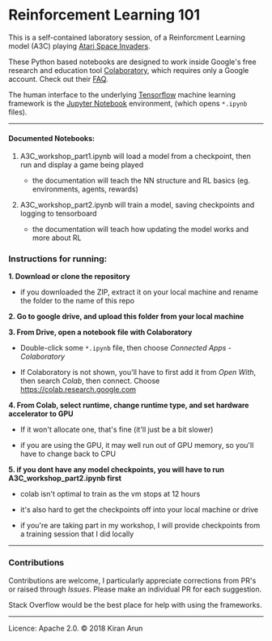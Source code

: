 # Reinforcement Learning 101

This is a self-contained laboratory session, of a Reinforcment Learning model (A3C) playing [Atari Space Invaders](https://gym.openai.com/envs/SpaceInvaders-v0/).

These Python based notebooks are designed to work inside Google's free research and education tool [Colaboratory](https://colab.research.google.com),  which requires only a Google account. Check out their [FAQ](https://research.google.com/colaboratory/faq.html).

The human interface to the underlying [Tensorflow](https://www.tensorflow.org/) machine learning framework is the [Jupyter Notebook](http://jupyter.org/) environment, (which opens `*.ipynb` files).

---

#### Documented Notebooks:
1. A3C_workshop_part1.ipynb will load a model from a checkpoint, then run and display a game being played
    - the documentation will teach the NN structure and RL basics (eg. environments, agents, rewards)
    
2. A3C_workshop_part2.ipynb will train a model, saving checkpoints and logging to tensorboard
    - the documentation will teach how updating the model works and more about RL
   
### Instructions for running:

**1. Download or clone the repository**

  - if you downloaded the ZIP, extract it on your local machine and rename the folder to the name of this repo

**2. Go to google drive, and upload this folder from your local machine**

**3. From Drive, open a notebook file with Colaboratory**

  - Double-click some `*.ipynb` file, then choose _Connected Apps - Colaboratory_

  - If Colaboratory is not shown, you'll have to first add it from _Open With_, then search _Colab_, then connect. Choose https://colab.research.google.com

**4. From Colab, select runtime, change runtime type, and set hardware accelerator to GPU**

  - If it won't allocate one, that's fine (it'll just be a bit slower)
  
  - if you are using the GPU, it may well run out of GPU memory, so you'll have to change back to CPU

**5. if you dont have any model checkpoints, you will have to run A3C_workshop_part2.ipynb first**

  - colab isn't optimal to train as the vm stops at 12 hours
  
  - it's also hard to get the checkpoints off into your local machine or drive
  
  - if you're are taking part in my workshop, I will provide checkpoints from a training session that I did locally

---

### Contributions

Contributions are welcome, I particularly appreciate corrections from PR's or raised through _Issues_. Please make an individual PR for each suggestion.

Stack Overflow would be the best place for help with using the frameworks.

---

Licence: Apache 2.0.  © 2018 Kiran Arun

